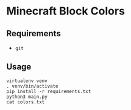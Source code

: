 # Minecraft Block Colors

## Requirements

- `git`


## Usage

```console
virtualenv venv
. venv/bin/activate
pip install -r requirements.txt
python3 main.py
cat colors.txt
```
